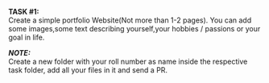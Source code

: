 **TASK #1:**  
Create a simple portfolio Website(Not more than 1-2 pages). 
You can add some images,some text describing yourself,your hobbies / passions or your goal in life. 

  
**_NOTE:_**  
Create a new folder with your roll number as name inside the respective task folder, add all your files in it and send a PR.

